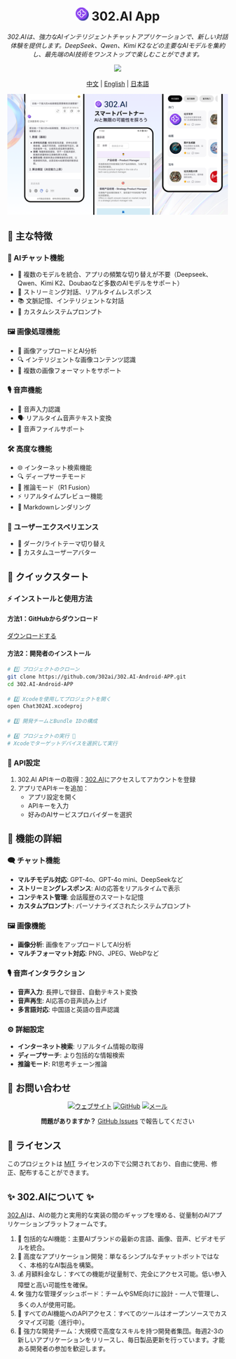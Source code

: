 <h1 align="center">
<img src='./docs/icon.svg' width='30'>
<span>
    302.AI App
</span>
</h1>
 
<p align="center">
<em>302.AIは、強力なAIインテリジェントチャットアプリケーションで、新しい対話体験を提供します。DeepSeek、Qwen、Kimi K2などの主要なAIモデルを集約し、最先端のAI技術をワンストップで楽しむことができます。</em>
</p>

<p align="center"><a href="https://github.com/302ai/302.AI-Android-APP/tree/main/Ai302/app/release" target="blank"><img src="https://file.302.ai/gpt/imgs/20250725/f79719888cf74f9c935432b7f882af93.jpg" width="20%"/></a></p >

<p align="center"><a href="README_zh.md">中文</a> | <a href="README.md">English</a> | <a href="README_ja.md">日本語</a></p>

![](docs/302.AI-Android-APP-jp.png)

## 🌟 主な特徴

### 💬 AIチャット機能
- 🤖 複数のモデルを統合、アプリの頻繁な切り替えが不要（Deepseek、Qwen、Kimi K2、Doubaoなど多数のAIモデルをサポート）
- 🔄 ストリーミング対話、リアルタイムレスポンス
- 📚 文脈記憶、インテリジェントな対話
- 🎯 カスタムシステムプロンプト

### 🖼️ 画像処理機能
- 📸 画像アップロードとAI分析
- 🔍 インテリジェントな画像コンテンツ認識
- 📱 複数の画像フォーマットをサポート

### 🎙️ 音声機能
- 🎤 音声入力認識
- 🗣️ リアルタイム音声テキスト変換
- 🎵 音声ファイルサポート

### 🛠️ 高度な機能
- 🌐 インターネット検索機能
- 🔍 ディープサーチモード
- 🧠 推論モード（R1 Fusion）
- ⚡ リアルタイムプレビュー機能
- 📝 Markdownレンダリング

### 🎨 ユーザーエクスペリエンス
- 🌙 ダーク/ライトテーマ切り替え
- 👤 カスタムユーザーアバター


## 🚀 クイックスタート

### ⚡ インストールと使用方法

#### 方法1：GitHubからダウンロード

[ダウンロードする](https://github.com/302ai/302.AI-Android-APP/tree/main/Ai302/app/release)

#### 方法2：開発者のインストール
```bash
# 1️⃣ プロジェクトのクローン
git clone https://github.com/302ai/302.AI-Android-APP.git
cd 302.AI-Android-APP

# 2️⃣ Xcodeを使用してプロジェクトを開く
open Chat302AI.xcodeproj

# 3️⃣ 開発チームとBundle IDの構成

# 4️⃣ プロジェクトの実行 🎉
# Xcodeでターゲットデバイスを選択して実行
```

### 🔑 API設定

1. 302.AI APIキーの取得：[302.AI](https://302.ai)にアクセスしてアカウントを登録
2. アプリでAPIキーを追加：
   - アプリ設定を開く
   - APIキーを入力
   - 好みのAIサービスプロバイダーを選択

## 📱 機能の詳細

### 🗨️ チャット機能

- **マルチモデル対応**: GPT-4o、GPT-4o mini、DeepSeekなど
- **ストリーミングレスポンス**: AIの応答をリアルタイムで表示
- **コンテキスト管理**: 会話履歴のスマートな記憶
- **カスタムプロンプト**: パーソナライズされたシステムプロンプト

### 🖼️ 画像機能

- **画像分析**: 画像をアップロードしてAI分析
- **マルチフォーマット対応**: PNG、JPEG、WebPなど

### 🎙️ 音声インタラクション

- **音声入力**: 長押しで録音、自動テキスト変換
- **音声再生**: AI応答の音声読み上げ
- **多言語対応**: 中国語と英語の音声認識

### ⚙️ 詳細設定

- **インターネット検索**: リアルタイム情報の取得
- **ディープサーチ**: より包括的な情報検索
- **推論モード**: R1思考チェーン推論

## 💬 お問い合わせ

<div align="center">

[![ウェブサイト](https://img.shields.io/badge/ウェブサイト-302.ai-blue.svg)](https://302.ai)
[![GitHub](https://img.shields.io/badge/GitHub-302.AI--Android--APP-black.svg)](https://github.com/302ai/302.AI-Android-APP)
[![メール](https://img.shields.io/badge/メール-support@302.ai-red.svg)](mailto:support@302.ai)

**問題がありますか？** [GitHub Issues](https://github.com/302ai/302.AI-Android-APP/issues) で報告してください

</div>

## 📄 ライセンス

このプロジェクトは [MIT](LICENSE) ライセンスの下で公開されており、自由に使用、修正、配布することができます。

## ✨ 302.AIについて ✨
[302.AI](https://302.ai)は、AIの能力と実用的な実装の間のギャップを埋める、従量制のAIアプリケーションプラットフォームです。
1. 🧠 包括的なAI機能：主要AIブランドの最新の言語、画像、音声、ビデオモデルを統合。
2. 🚀 高度なアプリケーション開発：単なるシンプルなチャットボットではなく、本格的なAI製品を構築。
3. 💰 月額料金なし：すべての機能が従量制で、完全にアクセス可能。低い参入障壁と高い可能性を確保。
4. 🛠 強力な管理ダッシュボード：チームやSME向けに設計 - 一人で管理し、多くの人が使用可能。
5. 🔗 すべてのAI機能へのAPIアクセス：すべてのツールはオープンソースでカスタマイズ可能（進行中）。
6. 💪 強力な開発チーム：大規模で高度なスキルを持つ開発者集団。毎週2-3の新しいアプリケーションをリリースし、毎日製品更新を行っています。才能ある開発者の参加を歓迎します。